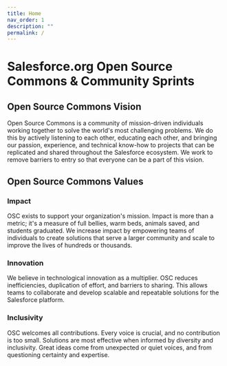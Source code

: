 ```yaml
---
title: Home
nav_order: 1
description: ""
permalink: /
---
```


# Salesforce.org Open Source Commons & Community Sprints

## Open Source Commons Vision
Open Source Commons is a community of mission-driven individuals working together to solve the world's most challenging problems. We do this by actively listening to each other, educating each other, and bringing our passion, experience, and technical know-how to projects that can be replicated and shared throughout the Salesforce ecosystem. We work to remove barriers to entry so that everyone can be a part of this vision.

## Open Source Commons Values
### Impact
OSC exists to support your organization's mission. Impact is more than a metric; it's a measure of full bellies, warm beds, animals saved, and students graduated. We increase impact by empowering teams of individuals to create solutions that serve a larger community and scale to improve the lives of hundreds or thousands.

### Innovation
We believe in technological innovation as a multiplier. OSC reduces inefficiencies, duplication of effort, and barriers to sharing. This allows teams to collaborate and develop scalable and repeatable solutions for the Salesforce platform.

### Inclusivity
OSC welcomes all contributions. Every voice is crucial, and no contribution is too small. Solutions are most effective when informed by diversity and inclusivity. Great ideas come from unexpected or quiet voices, and from questioning certainty and expertise.
